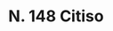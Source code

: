 ---
title: "N. 148 Citiso"
permalink: "/edition/plant148/"
plant-name: "N. 148"
plant-number: "148"
plant-xml: "/assets/xml/plant148.xml"
plant-img1: "/assets/img/plant148_verso.jpg"
plant-img2: "/assets/img/plant148.jpg"
plant-title: "N. 148 Citiso"
plant-wfo-link: ""
plant-kew-link: ""
plant-taxon-content: "[Medicago arborea L.]"
layout: single-xml
---